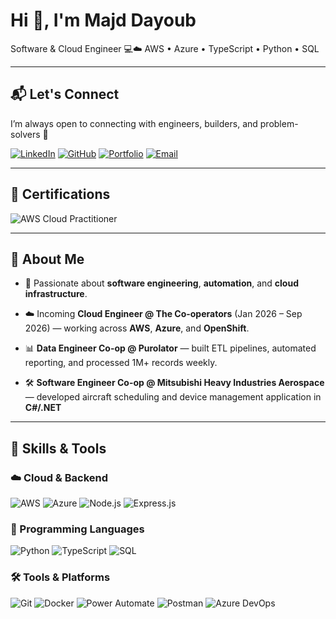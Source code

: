 # Hi 👋, I'm Majd Dayoub

Software  & Cloud Engineer 💻☁️ 
AWS • Azure • TypeScript • Python • SQL 

---

## 📬 Let's Connect

I’m always open to connecting with engineers, builders, and problem-solvers 🚀

[![LinkedIn](https://img.shields.io/badge/LinkedIn-0077B5?style=for-the-badge&logo=linkedin&logoColor=white)](https://www.linkedin.com/in/MajdDayoub/) 
[![GitHub](https://img.shields.io/badge/GitHub-000000?style=for-the-badge&logo=github&logoColor=white)](https://github.com/Majd-Dayoub)
[![Portfolio](https://img.shields.io/badge/Portfolio-663399?style=for-the-badge&logo=firefox-browser&logoColor=white)](https://majd-dayoub.github.io/mdayoubPortfolio/)
[![Email](https://img.shields.io/badge/Email%20(Personal)-D14836?style=for-the-badge&logo=gmail&logoColor=white)](mailto:majd.dayoub04@gmail.com)

---

## 🏅 Certifications

![AWS Cloud Practitioner](https://img.shields.io/badge/AWS%20Cloud%20Practitioner-In%20Progress-orange?style=for-the-badge&logo=amazonaws&logoColor=white)

---

## 🌟 About Me
- 🚀 Passionate about **software engineering**, **automation**, and **cloud infrastructure**.
  
- ☁️ Incoming **Cloud Engineer @ The Co-operators** (Jan 2026 – Sep 2026) — working across **AWS**, **Azure**, and **OpenShift**.  
- 📊 **Data Engineer Co-op @ Purolator** — built ETL pipelines, automated reporting, and processed 1M+ records weekly.  
- 🛠️ **Software Engineer Co-op @ Mitsubishi Heavy Industries Aerospace** — developed aircraft scheduling and device management application in **C#/.NET**


---

## 🧰 Skills & Tools

### ☁️ Cloud & Backend
![AWS](https://img.shields.io/badge/AWS-232F3E?style=for-the-badge&logo=amazon-aws&logoColor=white)
![Azure](https://img.shields.io/badge/Azure-0078D4?style=for-the-badge&logo=microsoft-azure&logoColor=white)
![Node.js](https://img.shields.io/badge/Node.js-339933?style=for-the-badge&logo=node.js&logoColor=white)
![Express.js](https://img.shields.io/badge/Express.js-000000?style=for-the-badge&logo=express&logoColor=white)

### 🧠 Programming Languages
![Python](https://img.shields.io/badge/Python-3776AB?style=for-the-badge&logo=python&logoColor=white)
![TypeScript](https://img.shields.io/badge/Language-TypeScript-007ACC?logo=typescript&logoColor=white&style=flat)
![SQL](https://img.shields.io/badge/SQL-003B57?style=for-the-badge&logo=sqlite&logoColor=white)

### 🛠 Tools & Platforms
![Git](https://img.shields.io/badge/Git-F05032?style=for-the-badge&logo=git&logoColor=white)
![Docker](https://img.shields.io/badge/Docker-2496ED?style=for-the-badge&logo=docker&logoColor=white)
![Power Automate](https://img.shields.io/badge/Power%20Automate-0066FF?style=for-the-badge&logo=powerautomate&logoColor=white)
![Postman](https://img.shields.io/badge/Postman-FF6C37?style=for-the-badge&logo=postman&logoColor=white)
![Azure DevOps](https://img.shields.io/badge/Azure%20DevOps-0078D7?style=for-the-badge&logo=azuredevops&logoColor=white)




